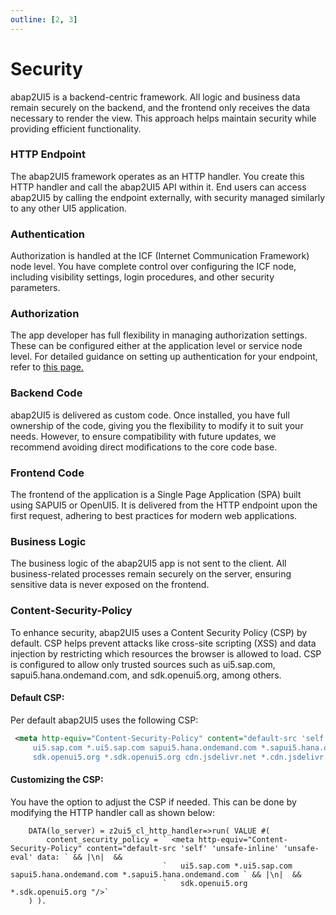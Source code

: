 ```yaml
---
outline: [2, 3]
---
```


# Security
abap2UI5 is a backend-centric framework. All logic and business data remain securely on the backend, and the frontend only receives the data necessary to render the view. This approach helps maintain security while providing efficient functionality.

### HTTP Endpoint
The abap2UI5 framework operates as an HTTP handler. You create this HTTP handler and call the abap2UI5 API within it. End users can access abap2UI5 by calling the endpoint externally, with security managed similarly to any other UI5 application.

### Authentication 
Authorization is handled at the ICF (Internet Communication Framework) node level. You have complete control over configuring the ICF node, including visibility settings, login procedures, and other security parameters.

### Authorization
The app developer has full flexibility in managing authorization settings. These can be configured either at the application level or service node level. For detailed guidance on setting up authentication for your endpoint, refer to [this page.](/configuration/authorization)

### Backend Code
abap2UI5 is delivered as custom code. Once installed, you have full ownership of the code, giving you the flexibility to modify it to suit your needs. However, to ensure compatibility with future updates, we recommend avoiding direct modifications to the core code base.

### Frontend Code
The frontend of the application is a Single Page Application (SPA) built using SAPUI5 or OpenUI5. It is delivered from the HTTP endpoint upon the first request, adhering to best practices for modern web applications. 

### Business Logic
The business logic of the abap2UI5 app is not sent to the client. All business-related processes remain securely on the server, ensuring sensitive data is never exposed on the frontend.

### Content-Security-Policy
To enhance security, abap2UI5 uses a Content Security Policy (CSP) by default. CSP helps prevent attacks like cross-site scripting (XSS) and data injection by restricting which resources the browser is allowed to load. CSP is configured to allow only trusted sources such as ui5.sap.com, sapui5.hana.ondemand.com, and sdk.openui5.org, among others.

#### Default CSP:
Per default abap2UI5 uses the following CSP:
```xml
 <meta http-equiv="Content-Security-Policy" content="default-src 'self' 'unsafe-inline' 'unsafe-eval' data:
     ui5.sap.com *.ui5.sap.com sapui5.hana.ondemand.com *.sapui5.hana.ondemand.com openui5.hana.ondemand.com *.openui5.hana.ondemand.com
     sdk.openui5.org *.sdk.openui5.org cdn.jsdelivr.net *.cdn.jsdelivr.net cdnjs.cloudflare.com *.cdnjs.cloudflare.com schemas *.schemas"/>
```

#### Customizing the CSP:
You have the option to adjust the CSP if needed. This can be done by modifying the HTTP handler call as shown below:

```abap
    DATA(lo_server) = z2ui5_cl_http_handler=>run( VALUE #(
        content_security_policy = ` <meta http-equiv="Content-Security-Policy" content="default-src 'self' 'unsafe-inline' 'unsafe-eval' data: ` && |\n|  &&
                                  `   ui5.sap.com *.ui5.sap.com sapui5.hana.ondemand.com *.sapui5.hana.ondemand.com ` && |\n|  &&
                                  `   sdk.openui5.org *.sdk.openui5.org "/>`
    ) ).
```